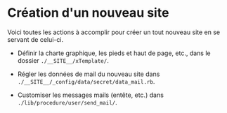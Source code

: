 # Création d'un nouveau site

Voici toutes les actions à accomplir pour créer un tout nouveau site en se servant de celui-ci.

* Définir la charte graphique, les pieds et haut de page, etc., dans le dossier `./__SITE__/xTemplate/`.

* Régler les données de mail du nouveau site dans `./__SITE__/_config/data/secret/data_mail.rb`.

* Customiser les messages mails (entête, etc.) dans `./lib/procedure/user/send_mail/`.
